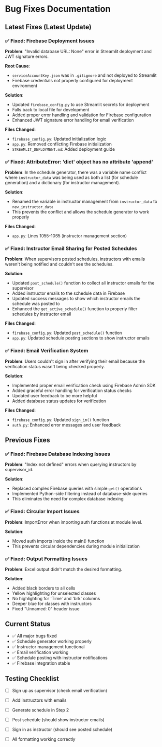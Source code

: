 # Bug Fixes Documentation

## Latest Fixes (Latest Update)

### ✅ Fixed: Firebase Deployment Issues
**Problem**: "Invalid database URL: None" error in Streamlit deployment and JWT signature errors.

**Root Cause**: 
- `serviceAccountKey.json` was in `.gitignore` and not deployed to Streamlit
- Firebase credentials not properly configured for deployment environment

**Solution**:
- Updated `firebase_config.py` to use Streamlit secrets for deployment
- Falls back to local file for development
- Added proper error handling and validation for Firebase configuration
- Enhanced JWT signature error handling for email verification

**Files Changed**:
- `firebase_config.py`: Updated initialization logic
- `app.py`: Removed conflicting Firebase initialization
- `STREAMLIT_DEPLOYMENT.md`: Added deployment guide

### ✅ Fixed: AttributeError: 'dict' object has no attribute 'append'
**Problem**: In the schedule generator, there was a variable name conflict where `instructor_data` was being used as both a list (for schedule generation) and a dictionary (for instructor management).

**Solution**: 
- Renamed the variable in instructor management from `instructor_data` to `new_instructor_data`
- This prevents the conflict and allows the schedule generator to work properly

**Files Changed**:
- `app.py`: Lines 1055-1065 (instructor management section)

### ✅ Fixed: Instructor Email Sharing for Posted Schedules
**Problem**: When supervisors posted schedules, instructors with emails weren't being notified and couldn't see the schedules.

**Solution**:
- Updated `post_schedule()` function to collect all instructor emails for the supervisor
- Added instructor emails to the schedule data in Firebase
- Updated success messages to show which instructor emails the schedule was posted to
- Enhanced the `get_active_schedule()` function to properly filter schedules by instructor email

**Files Changed**:
- `firebase_config.py`: Updated `post_schedule()` function
- `app.py`: Updated schedule posting sections to show instructor emails

### ✅ Fixed: Email Verification System
**Problem**: Users couldn't sign in after verifying their email because the verification status wasn't being checked properly.

**Solution**:
- Implemented proper email verification check using Firebase Admin SDK
- Added graceful error handling for verification status checks
- Updated user feedback to be more helpful
- Added database status updates for verification

**Files Changed**:
- `firebase_config.py`: Updated `sign_in()` function
- `auth.py`: Enhanced error messages and user feedback

## Previous Fixes

### ✅ Fixed: Firebase Database Indexing Issues
**Problem**: "Index not defined" errors when querying instructors by supervisor_id.

**Solution**: 
- Replaced complex Firebase queries with simple `get()` operations
- Implemented Python-side filtering instead of database-side queries
- This eliminates the need for complex database indexing

### ✅ Fixed: Circular Import Issues
**Problem**: ImportError when importing auth functions at module level.

**Solution**:
- Moved auth imports inside the main() function
- This prevents circular dependencies during module initialization

### ✅ Fixed: Output Formatting Issues
**Problem**: Excel output didn't match the desired formatting.

**Solution**:
- Added black borders to all cells
- Yellow highlighting for unselected classes
- No highlighting for 'Time' and 'brk' columns
- Deeper blue for classes with instructors
- Fixed "Unnamed: 0" header issue

## Current Status
- ✅ All major bugs fixed
- ✅ Schedule generator working properly
- ✅ Instructor management functional
- ✅ Email verification working
- ✅ Schedule posting with instructor notifications
- ✅ Firebase integration stable

## Testing Checklist
- [ ] Sign up as supervisor (check email verification)
- [ ] Add instructors with emails
- [ ] Generate schedule in Step 2
- [ ] Post schedule (should show instructor emails)
- [ ] Sign in as instructor (should see posted schedule)
- [ ] All formatting working correctly

